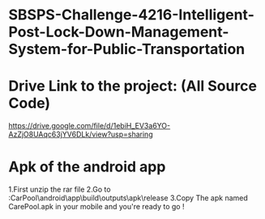 # SBSPS-Challenge-4216-Intelligent-Post-Lock-Down-Management-System-for-Public-Transportation

# Drive Link to the project: (All Source Code)

https://drive.google.com/file/d/1ebiH_EV3a6YO-AzZjO8UAqc63jYV6DLk/view?usp=sharing

# Apk of the android app
1.First unzip the rar file
2.Go to :CarPool\android\app\build\outputs\apk\release
3.Copy The apk named CarePool.apk in your mobile and you're ready to go !


